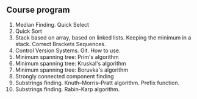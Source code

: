 ## Course program

1. Median Finding. Quick Select
2. Quick Sort
3. Stack based on array, based on linked lists. Keeping the minimum in a stack. Correct Brackets Sequences.
4. Control Version Systems. Git. How to use. 
5. Minimum spanning tree: Prim's algorithm
6. Minimum spanning tree: Kruskal's algorithm
7. Minimum spanning tree: Boruvka's algorithm
8. Strongly connected component finding 
9. Substrings finding. Knuth–Morris–Pratt algorithm. Prefix function.
10. Substrings finding. Rabin-Karp algorithm.
